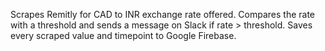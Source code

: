 Scrapes Remitly for CAD to INR exchange rate offered.
Compares the rate with a threshold and sends a message on Slack if rate > threshold.
Saves every scraped value and timepoint to Google Firebase.
